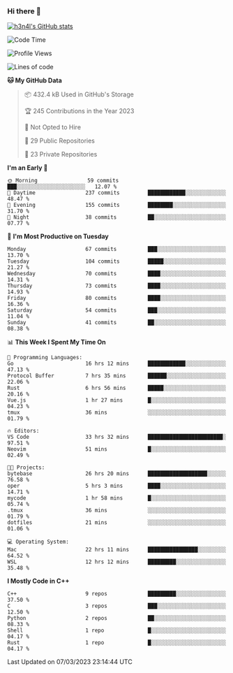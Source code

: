 ### Hi there 👋

[![h3n4l's GitHub stats](https://github-readme-stats.vercel.app/api?username=h3n4l&count_private=true&show_icons=true&theme=radical)](https://github.com/h3n4l/github-readme-stats)

<!--START_SECTION:waka-->
![Code Time](http://img.shields.io/badge/Code%20Time-1%2C015%20hrs%2038%20mins-blue)

![Profile Views](http://img.shields.io/badge/Profile%20Views-2-blue)

![Lines of code](https://img.shields.io/badge/From%20Hello%20World%20I%27ve%20Written-1.7%20million%20lines%20of%20code-blue)

**🐱 My GitHub Data** 

> 📦 432.4 kB Used in GitHub's Storage 
 > 
> 🏆 245 Contributions in the Year 2023
 > 
> 🚫 Not Opted to Hire
 > 
> 📜 29 Public Repositories 
 > 
> 🔑 23 Private Repositories 
 > 
**I'm an Early 🐤** 

```text
🌞 Morning                59 commits          ███░░░░░░░░░░░░░░░░░░░░░░   12.07 % 
🌆 Daytime                237 commits         ████████████░░░░░░░░░░░░░   48.47 % 
🌃 Evening                155 commits         ████████░░░░░░░░░░░░░░░░░   31.70 % 
🌙 Night                  38 commits          ██░░░░░░░░░░░░░░░░░░░░░░░   07.77 % 
```
📅 **I'm Most Productive on Tuesday** 

```text
Monday                   67 commits          ███░░░░░░░░░░░░░░░░░░░░░░   13.70 % 
Tuesday                  104 commits         █████░░░░░░░░░░░░░░░░░░░░   21.27 % 
Wednesday                70 commits          ████░░░░░░░░░░░░░░░░░░░░░   14.31 % 
Thursday                 73 commits          ████░░░░░░░░░░░░░░░░░░░░░   14.93 % 
Friday                   80 commits          ████░░░░░░░░░░░░░░░░░░░░░   16.36 % 
Saturday                 54 commits          ███░░░░░░░░░░░░░░░░░░░░░░   11.04 % 
Sunday                   41 commits          ██░░░░░░░░░░░░░░░░░░░░░░░   08.38 % 
```


📊 **This Week I Spent My Time On** 

```text
💬 Programming Languages: 
Go                       16 hrs 12 mins      ████████████░░░░░░░░░░░░░   47.13 % 
Protocol Buffer          7 hrs 35 mins       ██████░░░░░░░░░░░░░░░░░░░   22.06 % 
Rust                     6 hrs 56 mins       █████░░░░░░░░░░░░░░░░░░░░   20.16 % 
Vue.js                   1 hr 27 mins        █░░░░░░░░░░░░░░░░░░░░░░░░   04.23 % 
tmux                     36 mins             ░░░░░░░░░░░░░░░░░░░░░░░░░   01.79 % 

🔥 Editors: 
VS Code                  33 hrs 32 mins      ████████████████████████░   97.51 % 
Neovim                   51 mins             █░░░░░░░░░░░░░░░░░░░░░░░░   02.49 % 

🐱‍💻 Projects: 
bytebase                 26 hrs 20 mins      ███████████████████░░░░░░   76.58 % 
oper                     5 hrs 3 mins        ████░░░░░░░░░░░░░░░░░░░░░   14.71 % 
mycode                   1 hr 58 mins        █░░░░░░░░░░░░░░░░░░░░░░░░   05.74 % 
.tmux                    36 mins             ░░░░░░░░░░░░░░░░░░░░░░░░░   01.79 % 
dotfiles                 21 mins             ░░░░░░░░░░░░░░░░░░░░░░░░░   01.06 % 

💻 Operating System: 
Mac                      22 hrs 11 mins      ████████████████░░░░░░░░░   64.52 % 
WSL                      12 hrs 12 mins      █████████░░░░░░░░░░░░░░░░   35.48 % 
```

**I Mostly Code in C++** 

```text
C++                      9 repos             █████████░░░░░░░░░░░░░░░░   37.50 % 
C                        3 repos             ███░░░░░░░░░░░░░░░░░░░░░░   12.50 % 
Python                   2 repos             ██░░░░░░░░░░░░░░░░░░░░░░░   08.33 % 
Shell                    1 repo              █░░░░░░░░░░░░░░░░░░░░░░░░   04.17 % 
Rust                     1 repo              █░░░░░░░░░░░░░░░░░░░░░░░░   04.17 % 
```




 Last Updated on 07/03/2023 23:14:44 UTC
<!--END_SECTION:waka-->

